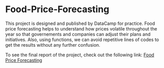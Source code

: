 # Food-Price-Forecasting
This project is designed and published by DataCamp for practice. Food price forecasting helps to understand how prices volatile throughout the year so that governements and companies can adjust their plans and initiatives. Also, using functions, we can avoid repetitive lines of codes to get the results without any further confusion. 

To see the final report of the project, check out the following link: [Food Price Forecasting]()
